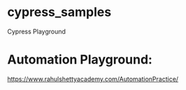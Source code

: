 # cypress_samples
Cypress Playground

# Automation Playground: 
https://www.rahulshettyacademy.com/AutomationPractice/
